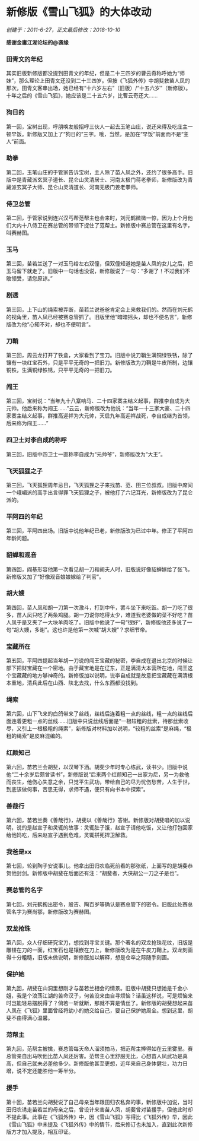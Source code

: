 # 新修版《雪山飞狐》的大体改动
_创建于：2011-6-27，正文最后修改：2018-10-10_

**感谢金庸江湖论坛的@袭缘**

### 田青文的年纪

其实旧版新修版都没提到田青文的年纪，但是二十三四岁的曹云奇称呼她为“师妹”，那么理论上田青文还没到二十三四岁。但按《飞狐外传》中胡斐救苗人凤的那次，田青文客串出场，她已经有“十六岁左右”（旧版）/“十五六岁”（新修版）。十年之后的《雪山飞狐》，她应该是二十五六岁，比曹云奇还大……

### 狗日的

第一回，宝树出现，呼朋唤友般招呼三伙人一起去玉笔山庄，说还来得及吃庄主一顿早饭。新修版又加上了“狗日的”三字。哦，当然，是加在“早饭”前面而不是“主人”前面。

### 助拳

第二回，玉笔山庄的于管家告诉宝树，主人除了苗人凤之外，还约了很多高手。旧版中是青藏派玄冥子道长、昆仑山灵清居士、河南太极门蒋老拳师，新修版改为青藏派玄冥子大师、昆仑山灵清道长、河南无极门姜老拳师。

### 侍卫总管

第二回，于管家说到连兴汉丐帮范帮主也会来时，刘元鹤微微一惊，因为上个月他们大内十八侍卫在赛总管的带领下捉住了范帮主。新修版中赛总管在这里有名字，叫赛赫图。

### 玉马

第三回，苗若兰送了一对玉马给左右双僮，但双僮知道她是苗人凤的女儿之后，把玉马留下就走了。旧版中一句话也没说，新修版说了一句：“多谢了！不过我们不敢领受，请您原谅。”

### 剧透

第三回，上下山的绳索被弄断，苗若兰说爸爸肯定会上来救我们的。然而在刘元鹤的视角里，苗人凤已经被赛总管抓了。旧版里他“暗暗摇头，却也不便名言”，新修版改为他“心知不对，却也不便明言”。

### 刀鞘

第三回，周云龙打开了铁盒，大家看到了宝刀。旧版中说刀鞘生满铜绿铁锈，除了镶有一块红宝石外，只是平平无奇的一把旧刀。新修版改为刀鞘是牛皮所制，边镶铜铁，生满铜绿铁锈，只平平无奇的一把旧刀。

### 闯王

第三回，宝树说：“当年九十八寨响马、二十四家寨主结义起事，群推李自成为大元帅。他后来称为闯王……”云云，新修版改为他说：“当年一十三家大豪、二十四家寨主结义起事，群推高迎祥为大元帅，天启九年高迎祥战死，李自成继为首领，后来称为闯王……”

### 四卫士对李自成的称呼

第三回，旧版中四卫士一直称李自成为“元帅爷”，新修版改为“大王”。

### 飞天狐狸之子

第三回，飞天狐狸周年忌日，飞天狐狸之子来找苗、范、田三位叔叔。旧版中席间一个峨嵋派的高手出言得罪飞天狐狸之子，被他打了六记耳光，新修版改为了昆仑派的。

### 平阿四的年纪

第三回，平阿四出场。旧版中说他年纪已老，新修版改为已过中年。修正了平阿四年龄问题。

### 貂蝉和观音

第四回，阎基形容他第一次看见胡一刀和胡夫人时，旧版说好像貂蝉嫁给了张飞，新修版又加了“好像观音娘娘嫁给了判官”。

### 胡大嫂

第四回，苗人凤和胡一刀第一次激斗，打到中午，罢斗坐下来吃饭。胡一刀吃了很多，苗人凤只吃了两条鸡腿。胡一刀说你吃得太少，难道我老婆做的菜不好吃？苗人凤于是又夹了一大块羊肉吃了。旧版中他说了一句“很好”，新修版他还多说了一句“胡大嫂，多谢”。这也许是他第一次喊“胡大嫂”？求细节帝。

### 宝藏所在

第五回，平阿四提起当年胡一刀说的闯王宝藏的秘密，李自成在退出北京的时候让部下把财宝藏在一个密地。由于藏宝地是在辽东，正是满清大本营所在地，闯王这个宝藏藏的地方够神奇的。新修版加以说明，说李自成就是故意把宝藏藏在满清根本重地，清兵此后在山西、陕北去找，什么东西都没找到。

### 绳索

第六回，山下飞来的白鸽带来了丝线，丝线后连着粗一点的丝线，粗一点的丝线后面连着更粗一点的丝线……旧版中只说丝线后面是“一根较粗的丝索，待那丝索收尽，又引上一根极粗的绳索”，新修版对材料加以说明，“较粗的丝索”是麻绳，“极粗的绳索”是皮麻混编的。

### 红颜知己

第六回，苗若兰会胡斐，以汉琴下酒。胡斐少年时专心练武，读书少。旧版中说他“二十余岁后颇曾读书”，新修版说“后来两个红颜知己一出家为尼，另一为救他而丧生，他伤心失意之余，只觉平生武功，带给自己的尽为忧伤愁苦，人生于世，到底该做何事，苦思无得，求师不遇，便只有向书本中探索”。

### 善哉行

第六回，苗若兰奏《善哉行》，胡斐以《善哉行》答谢。新修版对胡斐唱的加以说明，说的是赵宣子和灵辄的故事：灵辄肚子饿，赵宣子请他吃饭，又让他打包回家给他妈吃，后来赵宣子遇到危难，灵辄拼死捍卫解救。

### 我爸是xx

第七回，轮到陶子安说事儿。他拿出田归农临死前看的那张纸，上面写的是胡斐恭贺他封剑。新修版中胡斐在后面还有注：“胡斐者，大侠胡公一刀之子是也”。

### 赛总管的名字

第七回，刘元鹤掏出密令，殷吉、陶百岁等确认是赛总管下的密令。旧版此处赛总管名字为赛尚鄂，新修版改为赛赫图。

### 双龙抢珠

第八回，众人仔细研究宝刀，想找到寻宝关键。那个著名的双龙抢珠花纹，旧版是雕镂在刀的一面，红宝石也是镶嵌在刀上，新修版改为是在牛皮刀鞘上。双龙刻画得十分粗糙，旧版未做说明，新修版加以解释，想是仓卒之际随手刻画。

### 保护她

第九回，胡斐在山洞里想刚才与苗若兰相会的情景。旧版中胡斐只想她是千金小姐，我是个浪荡江湖的苦命汉子，何苦没来由自寻烦恼？话虽这样说，可是烦恼来时岂能轻易摆脱得了？倘若一斩就断，那就不算是情丝了。新修版的胡斐想起来苗人凤在《飞狐》里面曾经将幼小的她交给自己，要自己保护她周全。想到这里，胡斐不由得满心温馨。

### 范帮主

第九回，范帮主被擒，赛总管每天命人溜须拍马，把范帮主捧得如在云里雾里。赛总管亲自出马吹他比苗人凤还厉害。范帮主心里舒服无比，心想苗人凤武功是真高，但自己就未必差他多少。新修版他甚至更想，近年来自己身体健壮，功力日增，说不定还能胜他一筹半分。

### 援手

第十回，苗若兰向胡斐说了自己母亲当年跟田归农私奔的事，新修版中加说，当时田归农诱走苗若兰的母亲之后，曾设计来害苗人凤，胡斐曾对苗援手，但他此时却不提此事。此事在《飞狐外传》中，因《雪山飞狐》写得比《飞狐外传》早，因此《雪山飞狐》中未提及《飞狐外传》中的情节，后来修订也未加入，直到此次新修版方才加入提及，相互印证。

